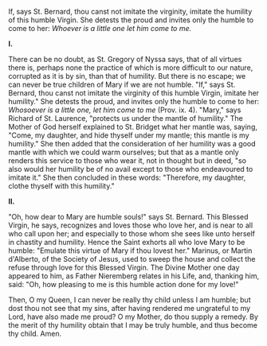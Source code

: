 
If, says St. Bernard, thou canst not imitate the virginity, imitate the humility of this humble Virgin. She detests the proud and invites only the humble to come to her: *Whoever is a little one let him come to me.*

**I\.**

There can be no doubt, as St. Gregory of Nyssa says, that of all virtues there is, perhaps none the practice of which is more difficult to our nature, corrupted as it is by sin, than that of humility. But there is no escape; we can never be true children of Mary if we are not humble. \"If,\" says St. Bernard, thou canst not imitate the virginity of this humble Virgin, imitate her humility.\" She detests the proud, and invites only the humble to come to her: *Whosoever is a little one, let him come to me* (Prov. ix. 4). \"Mary,\" says Richard of St. Laurence, \"protects us under the mantle of humility.\" The Mother of God herself explained to St. Bridget what her mantle was, saying, \"Come, my daughter, and hide thyself under my mantle; this mantle is my humility.\" She then added that the consideration of her humility was a good mantle with which we could warm ourselves; but that as a mantle only renders this service to those who wear it, not in thought but in deed, \"so also would her humility be of no avail except to those who endeavoured to imitate it.\" She then concluded in these words: \"Therefore, my daughter, clothe thyself with this humility.\"

**II\.**

\"Oh, how dear to Mary are humble souls!\" says St. Bernard. This Blessed Virgin, he says, recognizes and loves those who love her, and is near to all who call upon her; and especially to those whom she sees like unto herself in chastity and humility. Hence the Saint exhorts all who love Mary to be humble: \"Emulate this virtue of Mary if thou lovest her.\" Marinus, or Martin d\'Alberto, of the Society of Jesus, used to sweep the house and collect the refuse through love for this Blessed Virgin. The Divine Mother one day appeared to him, as Father Nieremberg relates in his Life, and, thanking him, said: \"Oh, how pleasing to me is this humble action done for my love!\"

Then, O my Queen, I can never be really thy child unless I am humble; but dost thou not see that my sins, after having rendered me ungrateful to my Lord, have also made me proud? O my Mother, do thou supply a remedy. By the merit of thy humility obtain that I may be truly humble, and thus become thy child. Amen.

